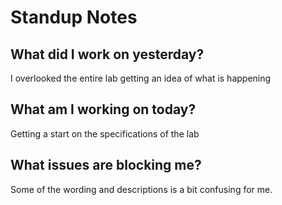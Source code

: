 # Standup Notes

## What did I work on yesterday?
I overlooked the entire lab getting an idea of what is happening

## What am I working on today?
Getting a start on the specifications of the lab

## What issues are blocking me?
Some of the wording and descriptions is a bit confusing for me.
